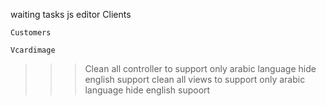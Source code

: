 waiting tasks
    js editor
    Clients

    Customers

    Vcardimage

>>> Clean all controller to support only arabic language
    hide english support
>>> clean all views to support only arabic language
    hide english supoort
